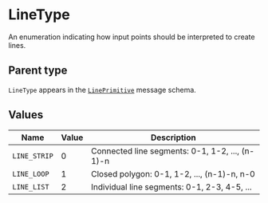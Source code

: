 # LineType

An enumeration indicating how input points should be interpreted to create lines.

## Parent type

`LineType` appears in the [`LinePrimitive`](./line-primitive.md) message schema.

## Values

| Name         | Value | Description                                     |
| ------------ | ----- | ----------------------------------------------- |
| `LINE_STRIP` | 0     | Connected line segments: 0-1, 1-2, ..., (n-1)-n |
| `LINE_LOOP`  | 1     | Closed polygon: 0-1, 1-2, ..., (n-1)-n, n-0     |
| `LINE_LIST`  | 2     | Individual line segments: 0-1, 2-3, 4-5, ...    |
